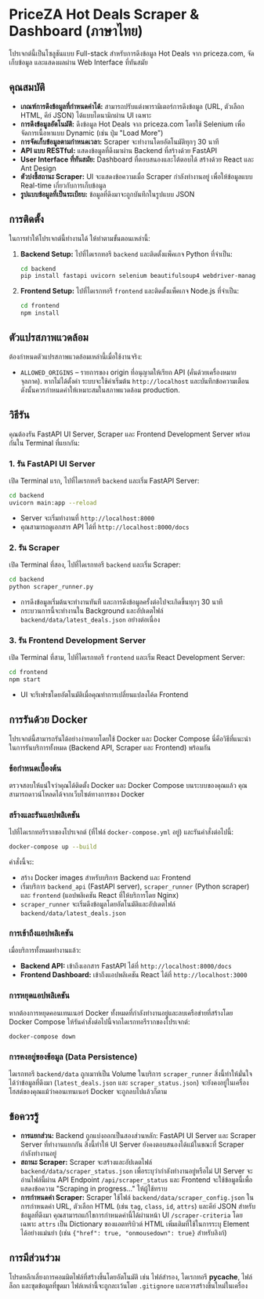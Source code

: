 # PriceZA Hot Deals Scraper & Dashboard (ภาษาไทย)

โปรเจกต์นี้เป็นโซลูชันแบบ Full-stack สำหรับการดึงข้อมูล Hot Deals จาก priceza.com, จัดเก็บข้อมูล และแสดงผลผ่าน Web Interface ที่ทันสมัย

## คุณสมบัติ

*   **เกณฑ์การดึงข้อมูลที่กำหนดค่าได้:** สามารถปรับแต่งพารามิเตอร์การดึงข้อมูล (URL, ตัวเลือก HTML, คีย์ JSON) ได้แบบไดนามิกผ่าน UI เฉพาะ
*   **การดึงข้อมูลอัตโนมัติ:** ดึงข้อมูล Hot Deals จาก priceza.com โดยใช้ Selenium เพื่อจัดการเนื้อหาแบบ Dynamic (เช่น ปุ่ม "Load More")
*   **การจัดเก็บข้อมูลตามกำหนดเวลา:** Scraper จะทำงานโดยอัตโนมัติทุกๆ 30 นาที
*   **API แบบ RESTful:** แสดงข้อมูลที่ดึงมาผ่าน Backend ที่สร้างด้วย FastAPI
*   **User Interface ที่ทันสมัย:** Dashboard ที่ตอบสนองและโต้ตอบได้ สร้างด้วย React และ Ant Design
*   **ตัวบ่งชี้สถานะ Scraper:** UI จะแสดงข้อความเมื่อ Scraper กำลังทำงานอยู่ เพื่อให้ข้อมูลแบบ Real-time เกี่ยวกับการเก็บข้อมูล
*   **รูปแบบข้อมูลที่เป็นระเบียบ:** ข้อมูลที่ดึงมาจะถูกบันทึกในรูปแบบ JSON

## การติดตั้ง

ในการทำให้โปรเจกต์นี้ทำงานได้ ให้ทำตามขั้นตอนเหล่านี้:

1.  **Backend Setup:**
    ไปที่ไดเรกทอรี `backend` และติดตั้งแพ็คเกจ Python ที่จำเป็น:
    ```bash
    cd backend
    pip install fastapi uvicorn selenium beautifulsoup4 webdriver-manager python-multipart apscheduler
    ```

2.  **Frontend Setup:**
    ไปที่ไดเรกทอรี `frontend` และติดตั้งแพ็คเกจ Node.js ที่จำเป็น:
    ```bash
    cd frontend
    npm install
    ```

## ตัวแปรสภาพแวดล้อม

ต้องกำหนดตัวแปรสภาพแวดล้อมเหล่านี้เมื่อใช้งานจริง:

* `ALLOWED_ORIGINS` – รายการของ origin ที่อนุญาตให้เรียก API (คั่นด้วยเครื่องหมายจุลภาค). หากไม่ได้ตั้งค่า ระบบจะใช้ค่าเริ่มต้น `http://localhost` และบันทึกข้อความเตือน ดังนั้นควรกำหนดค่าให้เหมาะสมในสภาพแวดล้อม production.

## วิธีรัน

คุณต้องรัน FastAPI UI Server, Scraper และ Frontend Development Server พร้อมกันใน Terminal ที่แยกกัน:

### 1. รัน FastAPI UI Server

เปิด Terminal แรก, ไปที่ไดเรกทอรี `backend` และเริ่ม FastAPI Server:

```bash
cd backend
uvicorn main:app --reload
```
*   Server จะเริ่มทำงานที่ `http://localhost:8000`
*   คุณสามารถดูเอกสาร API ได้ที่ `http://localhost:8000/docs`

### 2. รัน Scraper

เปิด Terminal ที่สอง, ไปที่ไดเรกทอรี `backend` และเริ่ม Scraper:

```bash
cd backend
python scraper_runner.py
```
*   การดึงข้อมูลเริ่มต้นจะทำงานทันที และการดึงข้อมูลครั้งต่อไปจะเกิดขึ้นทุกๆ 30 นาที
*   กระบวนการนี้จะทำงานใน Background และอัปเดตไฟล์ `backend/data/latest_deals.json` อย่างต่อเนื่อง

### 3. รัน Frontend Development Server

เปิด Terminal ที่สาม, ไปที่ไดเรกทอรี `frontend` และเริ่ม React Development Server:

```bash
cd frontend
npm start
```
*   UI จะรีเฟรชโดยอัตโนมัติเมื่อคุณทำการเปลี่ยนแปลงโค้ด Frontend

## การรันด้วย Docker

โปรเจกต์นี้สามารถรันได้อย่างง่ายดายโดยใช้ Docker และ Docker Compose นี่คือวิธีที่แนะนำในการรันบริการทั้งหมด (Backend API, Scraper และ Frontend) พร้อมกัน

### ข้อกำหนดเบื้องต้น

ตรวจสอบให้แน่ใจว่าคุณได้ติดตั้ง Docker และ Docker Compose บนระบบของคุณแล้ว คุณสามารถดาวน์โหลดได้จากเว็บไซต์ทางการของ Docker

### สร้างและรันแอปพลิเคชัน

ไปที่ไดเรกทอรีรากของโปรเจกต์ (ที่ไฟล์ `docker-compose.yml` อยู่) และรันคำสั่งต่อไปนี้:

```bash
docker-compose up --build
```

คำสั่งนี้จะ:
*   สร้าง Docker images สำหรับบริการ Backend และ Frontend
*   เริ่มบริการ `backend_api` (FastAPI server), `scraper_runner` (Python scraper) และ `frontend` (แอปพลิเคชัน React ที่ให้บริการโดย Nginx)
*   `scraper_runner` จะเริ่มดึงข้อมูลโดยอัตโนมัติและอัปเดตไฟล์ `backend/data/latest_deals.json`

### การเข้าถึงแอปพลิเคชัน

เมื่อบริการทั้งหมดทำงานแล้ว:
*   **Backend API:** เข้าถึงเอกสาร FastAPI ได้ที่ `http://localhost:8000/docs`
*   **Frontend Dashboard:** เข้าถึงแอปพลิเคชัน React ได้ที่ `http://localhost:3000`

### การหยุดแอปพลิเคชัน

หากต้องการหยุดคอนเทนเนอร์ Docker ทั้งหมดที่กำลังทำงานอยู่และลบเครือข่ายที่สร้างโดย Docker Compose ให้รันคำสั่งต่อไปนี้จากไดเรกทอรีรากของโปรเจกต์:

```bash
docker-compose down
```

### การคงอยู่ของข้อมูล (Data Persistence)

ไดเรกทอรี `backend/data` ถูกเมาท์เป็น Volume ในบริการ `scraper_runner` สิ่งนี้ทำให้มั่นใจได้ว่าข้อมูลที่ดึงมา (`latest_deals.json` และ `scraper_status.json`) จะยังคงอยู่ในเครื่องโฮสต์ของคุณแม้ว่าคอนเทนเนอร์ Docker จะถูกลบไปแล้วก็ตาม

## ข้อควรรู้

*   **การแยกส่วน:** Backend ถูกแบ่งออกเป็นสองส่วนหลัก: FastAPI UI Server และ Scraper Server ที่ทำงานแยกกัน สิ่งนี้ทำให้ UI Server ยังคงตอบสนองได้แม้ในขณะที่ Scraper กำลังทำงานอยู่
*   **สถานะ Scraper:** Scraper จะสร้างและอัปเดตไฟล์ `backend/data/scraper_status.json` เพื่อระบุว่ากำลังทำงานอยู่หรือไม่ UI Server จะอ่านไฟล์นี้ผ่าน API Endpoint `/api/scraper_status` และ Frontend จะใช้ข้อมูลนี้เพื่อแสดงข้อความ "Scraping in progress..." ให้ผู้ใช้ทราบ
*   **การกำหนดค่า Scraper:** Scraper ใช้ไฟล์ `backend/data/scraper_config.json` ในการกำหนดค่า URL, ตัวเลือก HTML (เช่น `tag`, `class`, `id`, `attrs`) และคีย์ JSON สำหรับข้อมูลที่ดึงมา คุณสามารถแก้ไขการกำหนดค่านี้ได้ผ่านหน้า UI `/scraper-criteria` โดยเฉพาะ `attrs` เป็น Dictionary ของแอตทริบิวต์ HTML เพิ่มเติมที่ใช้ในการระบุ Element ได้อย่างแม่นยำ (เช่น `{"href": true, "onmousedown": true}` สำหรับลิงก์)

## การมีส่วนร่วม

โปรดหลีกเลี่ยงการคอมมิตไฟล์ที่สร้างขึ้นโดยอัตโนมัติ เช่น ไฟล์สำรอง, ไดเรกทอรี __pycache__, ไฟล์ล็อก และชุดข้อมูลที่ขูดมา ไฟล์เหล่านี้จะถูกละเว้นโดย `.gitignore` และควรสร้างขึ้นใหม่ในเครื่อง